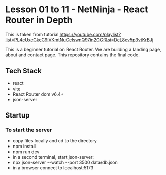# Lesson 01 to 11 - NetNinja - React Router in Depth

This is taken from tutorial https://youtube.com/playlist?list=PL4cUxeGkcC9iVKmtNuCeIswnQ97in2GGf&si=DcL8ev5p3vtKrBJj

This is a beginner tutorial on React Router. We are building a landing page, about and contact page. This repository contains the final code.

## Tech Stack

- react
- vite
- React Router dom v6.4+
- json-server

## Startup

### To start the server

- copy files locally and cd to the directory
- npm install
- npm run dev
- in a second terminal, start json-server:
- npx json-server --watch --port 3500 data/db.json
- in a browser connect to localhost:5173
